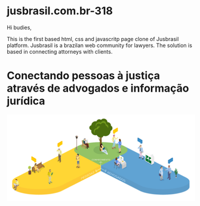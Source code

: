 # jusbrasil.com.br-318

Hi budies,

This is the first based html, css and javascritp page clone  of Jusbrasil platform.
Jusbrasil is a brazilan web community for lawyers. The solution is based in connecting attorneys with clients.

<html>
      <div class="container">
        <h1 class="intro-illustration-title">Conectando pessoas &agrave; justi&ccedil;a atrav&eacute;s de advogados e informa&ccedil;&atilde;o jur&iacute;dica</h1>
        <img class="intro-illustration-draw" src="images/image-bg-isometric.png" alt="">
      </div>
    </div>
  </html>

